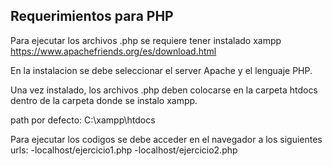 ## Requerimientos para PHP

Para ejecutar los archivos .php se requiere tener instalado xampp https://www.apachefriends.org/es/download.html

En la instalacion se debe seleccionar el server Apache y el lenguaje PHP.

Una vez instalado, los archivos .php deben colocarse en la carpeta htdocs dentro de la carpeta donde se instalo xampp.

path por defecto: C:\xampp\htdocs

Para ejecutar los codigos se debe acceder en el navegador a los siguientes urls:
-localhost/ejercicio1.php
-localhost/ejercicio2.php
